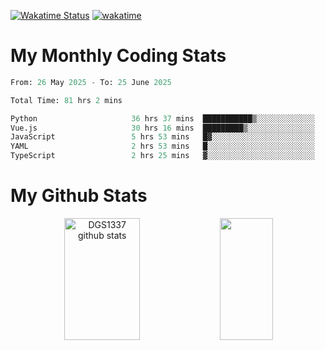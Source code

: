[![Wakatime Status](https://github.com/noopurphalak/noopurphalak/workflows/wakatime-status-update/badge.svg)](https://github.com/noopurphalak/noopurphalak/actions/workflows/main.yml)
[![wakatime](https://wakatime.com/badge/user/80ace140-ef40-4fdd-b8ed-f3be3d2e1aea.svg)](https://wakatime.com/@80ace140-ef40-4fdd-b8ed-f3be3d2e1aea)

# My Monthly Coding Stats

<!--START_SECTION:waka-->

```python
From: 26 May 2025 - To: 25 June 2025

Total Time: 81 hrs 2 mins

Python                     36 hrs 37 mins  ███████████▒░░░░░░░░░░░░░   44.78 %
Vue.js                     30 hrs 16 mins  █████████▒░░░░░░░░░░░░░░░   37.02 %
JavaScript                 5 hrs 53 mins   █▓░░░░░░░░░░░░░░░░░░░░░░░   07.19 %
YAML                       2 hrs 53 mins   █░░░░░░░░░░░░░░░░░░░░░░░░   03.53 %
TypeScript                 2 hrs 25 mins   ▓░░░░░░░░░░░░░░░░░░░░░░░░   02.97 %
```

<!--END_SECTION:waka-->

# My Github Stats
<div style="text-align: center;">
  <img width="49%" height="195px" src="https://github-readme-stats-sigma-five.vercel.app/api?username=noopurphalak&show_icons=true&count_private=true&hide_border=true&title_color=00FFFF&icon_color=00FFFF&text_color=00FFFF&bg_color=0d1117" alt="DGS1337 github stats" />
  <img width="41%" height="195px" src="https://github-readme-stats-sigma-five.vercel.app/api/top-langs/?username=noopurphalak&layout=compact&hide_border=true&title_color=00FFFF&text_color=00FFFF&bg_color=0d1117" />
</div>
